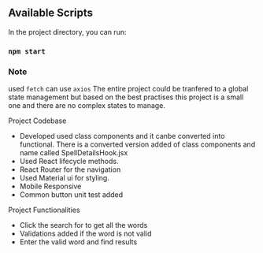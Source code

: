 ## Available Scripts

In the project directory, you can run:

### `npm start`

### Note

used `fetch` can use `axios`
The entire project could be tranfered to a global state management
but based on the best practises this project is a small one and there are no complex states to manage.

Project Codebase

- Developed used class components and it canbe converted into functional. There is a converted version added of class components and name called SpellDetailsHook.jsx
- Used React lifecycle methods.
- React Router for the navigation
- Used Material ui for styling.
- Mobile Responsive
- Common button unit test added

Project Functionalities

- Click the search for to get all the words
- Validations added if the word is not valid
- Enter the valid word and find results
